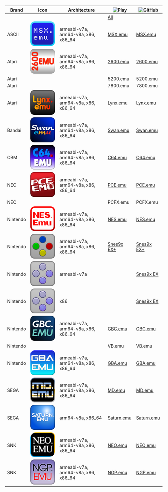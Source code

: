 Brand|Icon|Architecture|![Play](https://www.svgrepo.com/download/353828/google-play-icon.svg)|![GitHub](https://www.svgrepo.com/download/353783/github-octocat.svg)
---|---|---|---|---
||||[All](https://github.com/Rakashazi/emu-ex-plus-alpha/releases/download/Pre-release/EX-Emulators.zip)
ASCII|![MSX.emu](./MSX.emu/res/icons/icon-192.png)|armeabi-v7a, arm64-v8a, x86, x86_64|[MSX.emu](https://play.google.com/store/apps/details?id=com.explusalpha.MsxEmu)|[MSX.emu](https://github.com/Rakashazi/emu-ex-plus-alpha/releases/download/Pre-release/MsxEmu.zip)
Atari|![2600.emu](./2600.emu/res/icons/icon-192.png)|armeabi-v7a, arm64-v8a, x86, x86_64|[2600.emu](https://play.google.com/store/apps/details?id=com.explusalpha.A2600Emu)|[2600.emu](https://github.com/Rakashazi/emu-ex-plus-alpha/releases/download/Pre-release/2600Emu.zip)
Atari|||5200.emu|5200.emu
Atari|||7800.emu|7800.emu
Atari|![Lynx.emu](./Lynx.emu/res/icons/icon-192.png)|armeabi-v7a, arm64-v8a, x86, x86_64|[Lynx.emu](https://play.google.com/store/apps/details?id=com.explusalpha.LynxEmu)|[Lynx.emu](https://github.com/Rakashazi/emu-ex-plus-alpha/releases/download/Pre-release/LynxEmu.zip)
Bandai|![Swan.emu](./Swan.emu/res/icons/icon-192.png)|armeabi-v7a, arm64-v8a, x86, x86_64|[Swan.emu](https://play.google.com/store/apps/details?id=com.explusalpha.SwanEmu)|[Swan.emu](https://github.com/Rakashazi/emu-ex-plus-alpha/releases/download/Pre-release/SwanEmu.zip)
CBM|![C64.emu](./C64.emu/res/icons/icon-144.png)|armeabi-v7a, arm64-v8a, x86, x86_64|[C64.emu](https://play.google.com/store/apps/details?id=com.explusalpha.C64Emu)|[C64.emu](https://github.com/Rakashazi/emu-ex-plus-alpha/releases/download/Pre-release/C64Emu.zip)
NEC|![PCE.emu](./PCE.emu/res/icons/icon-192.png)|armeabi-v7a, arm64-v8a, x86, x86_64|[PCE.emu](https://play.google.com/store/apps/details?id=com.PceEmu)|[PCE.emu](https://github.com/Rakashazi/emu-ex-plus-alpha/releases/download/Pre-release/PceEmu.zip)
NEC|||PCFX.emu|PCFX.emu
Nintendo|![NES.emu](./NES.emu/res/icons/icon-192.png)|armeabi-v7a, arm64-v8a, x86, x86_64|[NES.emu](https://play.google.com/store/apps/details?id=com.explusalpha.NesEmu)|[NES.emu](https://github.com/Rakashazi/emu-ex-plus-alpha/releases/download/Pre-release/NesEmu.zip)
Nintendo|![Snes9x EX+](./Snes9x/res/icons/icon-192.png)|armeabi-v7a, arm64-v8a, x86, x86_64|[Snes9x EX+](https://play.google.com/store/apps/details?id=com.explusalpha.Snes9xPlus)|[Snes9x EX+](https://github.com/Rakashazi/emu-ex-plus-alpha/releases/download/Pre-release/Snes9xEXPlus.zip)
Nintendo|![Snes9x EX](./Snes9x/1.43/res/icons/icon-192.png)|armeabi-v7a||[Snes9x EX](https://github.com/Rakashazi/emu-ex-plus-alpha/releases/download/Pre-release/Snes9xEX-9.zip)
Nintendo|![Snes9x EX](./Snes9x/1.43/res/icons/icon-192.png)|x86||[Snes9x EX](https://github.com/Rakashazi/emu-ex-plus-alpha/releases/download/Pre-release/Snes9xEX-15.zip)
Nintendo|![GBC.emu](./GBC.emu/res/icons/icon-192.png)|armeabi-v7a, arm64-v8a, x86, x86_64|[GBC.emu](https://play.google.com/store/apps/details?id=com.explusalpha.GbcEmu)|[GBC.emu](https://github.com/Rakashazi/emu-ex-plus-alpha/releases/download/Pre-release/GbcEmu.zip)
Nintendo|||VB.emu|VB.emu
Nintendo|![GBA.emu](./GBA.emu/res/icons/icon-192.png)|armeabi-v7a, arm64-v8a, x86, x86_64|[GBA.emu](https://play.google.com/store/apps/details?id=com.explusalpha.GbaEmu)|[GBA.emu](https://github.com/Rakashazi/emu-ex-plus-alpha/releases/download/Pre-release/GbaEmu.zip)
SEGA|![MD.emu](./MD.emu/res/icons/icon-192.png)|armeabi-v7a, arm64-v8a, x86, x86_64|[MD.emu](https://play.google.com/store/apps/details?id=com.explusalpha.MdEmu)|[MD.emu](https://github.com/Rakashazi/emu-ex-plus-alpha/releases/download/Pre-release/MdEmu.zip)
SEGA|![Saturn.emu](./Saturn.emu/res/icons/icon-192.png)|arm64-v8a, x86_64|[Saturn.emu](https://play.google.com/store/apps/details?id=com.explusalpha.SaturnEmu)|[Saturn.emu](https://github.com/Rakashazi/emu-ex-plus-alpha/releases/download/Pre-release/SaturnEmu.zip)
SNK|![NEO.emu](./NEO.emu/res/icons/icon-192.png)|armeabi-v7a, arm64-v8a, x86, x86_64|[NEO.emu](https://play.google.com/store/apps/details?id=com.explusalpha.NeoEmu)|[NEO.emu](https://github.com/Rakashazi/emu-ex-plus-alpha/releases/download/Pre-release/NeoEmu.zip)
SNK|![NGP.emu](./NGP.emu/res/icons/icon-192.png)|armeabi-v7a, arm64-v8a, x86, x86_64|[NGP.emu](https://play.google.com/store/apps/details?id=com.explusalpha.NgpEmu)|[NGP.emu](https://github.com/Rakashazi/emu-ex-plus-alpha/releases/download/Pre-release/NgpEmu.zip)
